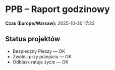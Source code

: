 # PPB – Raport godzinowy
**Czas (Europe/Warsaw):** 2025-10-30 17:23

## Status projektów
- Bezpieczny Pieszy — OK
- Zwolnij przy przejściu — OK
- Odblask ratuje życie — OK

